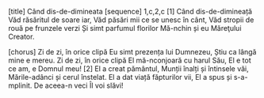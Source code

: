 [title] Când dis-de-dimineata
[sequence] 1,c,2,c
[1]
Când dis-de-dimineață
Văd răsăritul de soare iar,
Văd păsări mii ce se unesc în cânt,
Văd stropii de rouă pe frunzele verzi
Și simt parfumul florilor
Mă-nchin și eu Măreţului Creator.

[chorus]
Zi de zi, în orice clipă
Eu simt prezența lui Dumnezeu,
Știu ca lângă mine e mereu.
Zi de zi, în orice clipă
El mă-nconjoară cu harul Său,
El e tot ce am, e Domnul meu!
[2]
El a creat pământul,
Munții înalți și întinsele văi,
Mările-adânci și cerul înstelat.
El a dat viață făpturilor vii,
El a spus și s-a-mplinit.
De aceea-n veci Îl voi slăvi!

